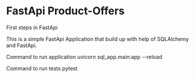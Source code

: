 # FastApi Product-Offers
 First steps in FastApi
 
 This is a simple FastApi Application that build up with help of SQLAlchemy and FastApi.
 
Command to run application
    uvicorn sql_app.main:app --reload

Command to run tests
    pytest
